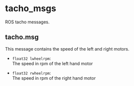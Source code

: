 # tacho_msgs
ROS tacho messages.

## tacho.msg

This message contains the speed of the left and right motors.

* `float32 lwheelrpm`:  
  The speed in rpm of the left hand motor

* `float32 rwheelrpm`:  
  The speed in rpm of the right hand motor


